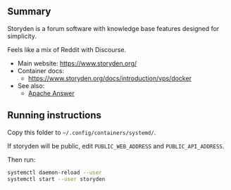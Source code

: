## Summary

Storyden is a forum software with knowledge base features designed for simplicity.

Feels like a mix of Reddit with Discourse.

* Main website: https://www.storyden.org/
* Container docs:
  * https://www.storyden.org/docs/introduction/vps/docker
* See also:
  * [Apache Answer](../answer)

## Running instructions

Copy this folder to `~/.config/containers/systemd/`.

If storyden will be public, edit `PUBLIC_WEB_ADDRESS` and `PUBLIC_API_ADDRESS`.

Then run:

```bash
systemctl daemon-reload --user
systemctl start --user storyden
```

